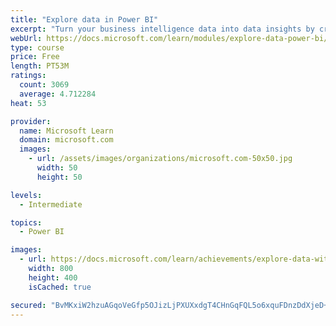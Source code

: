 ```yaml
---
title: "Explore data in Power BI"
excerpt: "Turn your business intelligence data into data insights by creating and configuring Power BI dashboards."
webUrl: https://docs.microsoft.com/learn/modules/explore-data-power-bi/
type: course
price: Free
length: PT53M
ratings:
  count: 3069
  average: 4.712284
heat: 53

provider:
  name: Microsoft Learn
  domain: microsoft.com
  images:
    - url: /assets/images/organizations/microsoft.com-50x50.jpg
      width: 50
      height: 50

levels:
  - Intermediate

topics:
  - Power BI

images:
  - url: https://docs.microsoft.com/learn/achievements/explore-data-with-power-bi-desktop-social.png
    width: 800
    height: 400
    isCached: true

secured: "BvMKxiW2hzuAGqoVeGfp5OJizLjPXUXxdgT4CHnGqFQL5o6xquFDnzDdXjeD+Ckg/iCBXoN607xIZv0Jkm3y0f3/58e5GjRnDi674yQ5DpRUIPW+bUmWa6LrqKtZ41jFXfDHMhXpGm963joy9TwqatR4lFB166MMab7GH40DNlod9+/zZxpwi0Yqnz617kbvrbkbOW2kfiRB/kPzQuUgZIJiFe4x83YavT4ON+Jn30gi5vFSeMD3AJYTEKp9Njki5LE5cJWT7VotP4tpsQ8fgfrdDBuRPPU7UuiGmwf3mLAbsC1CH4XCqrmdvwspaUWSgMtOuoeNt1+8iin/AnqMnz4PpZQhu1am/A6LR817anoSVHvXkzBsV+DZR27ZB/D11+tPqA7rFXH99Cpc66NqijNvF2QlPo1vf2y//viu1aE=;4zS1UqX+CVoJiX11Acd+Nw=="
---
```


